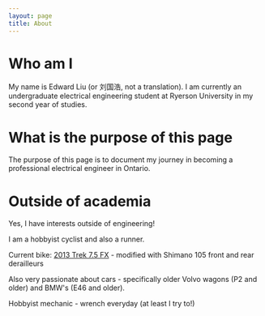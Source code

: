 ```yaml
---
layout: page
title: About
---
```


# Who am I
My name is Edward Liu (or 刘国浩, not a translation).
I am currently an undergraduate electrical engineering student at Ryerson University in my second year of studies.

# What is the purpose of this page

The purpose of this page is to document my journey in becoming a professional electrical engineer in Ontario.

# Outside of academia

Yes, I have interests outside of engineering!

I am a hobbyist cyclist and also a runner.

Current bike: [2013 Trek 7.5 FX](https://archive.trekbikes.com/us/en/2013/Trek/7_5_fx#/us/en/2013/Trek/7_5_fx/details) - modified with Shimano 105 front and rear derailleurs 

Also very passionate about cars - specifically older Volvo wagons (P2 and older) and BMW's (E46 and older).

Hobbyist mechanic - wrench everyday (at least I try to!)

